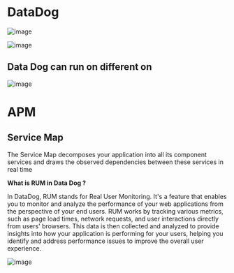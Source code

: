 # DataDog

![image](https://github.com/Somi-Reddy-Mamidi/DataDog/assets/158804084/87aaabee-6a50-4302-8cbe-545d11ab5519)

![image](https://github.com/Somi-Reddy-Mamidi/DataDog/assets/158804084/aa30524e-9b32-4cb6-88c3-f54c8ff24f38)

## Data Dog can run on different on 
![image](https://github.com/Somi-Reddy-Mamidi/DataDog/assets/158804084/e7114f04-5c47-4248-941b-6a1a541ed552)




# APM

## Service Map
The Service Map decomposes your application into all its component services and draws the observed dependencies between these services in real time

**What is RUM in Data Dog ?**

In DataDog, RUM stands for Real User Monitoring. It's a feature that enables you to monitor and analyze the performance of your web applications from the perspective of your end users. RUM works by tracking various metrics, such as page load times, network requests, and user interactions directly from users' browsers. This data is then collected and analyzed to provide insights into how your application is performing for your users, helping you identify and address performance issues to improve the overall user experience.


![image](https://github.com/Somi-Reddy-Mamidi/DataDog/assets/158804084/2e186776-f011-4b78-b292-0729fd3f3d8d)






